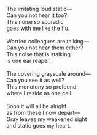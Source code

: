 The irritating loud static—<br/>
Can you not hear it too?<br/>
This noise so sporadic<br/>
goes with me like the flu.<br/>
<br/>
Worried colleagues are talking—<br/>
Can you not hear them either?<br/>
This noise that is stalking<br/>
is one ear reaper.<br/>
<br/>
The covering grayscale around—<br/>
Can you see it as well?<br/>
This monotony so profound<br/>
where I reside as one cell.<br/>
<br/>
Soon it will all be alright<br/>
as from these I now depart—<br/>
Gray leaves my weakened sight<br/>
and static goes my heart.<br/>
